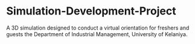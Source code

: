 # Simulation-Development-Project

A 3D simulation designed to conduct a virtual orientation for freshers and guests the Department of Industrial Management, University of Kelaniya.
